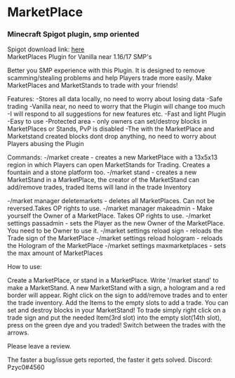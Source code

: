 # MarketPlace
<h3>Minecraft Spigot plugin, smp oriented</h3>
Spigot download link: <a href = https://www.spigotmc.org/resources/marketplaces.94985/> here </a><br>
MarketPlaces Plugin for Vanilla near 1.16/17 SMP's

Better you SMP experience with this Plugin. It is designed to remove scamming/stealing problems and help Players trade more easily. Make MarketPlaces and MarketStands to trade with your friends!


Features:
-Stores all data locally, no need to worry about losing data
-Safe trading
-Vanilla near, no need to worry that the Plugin will change too much
-I will respond to all suggestions for new features etc.
-Fast and light Plugin
-Easy to use
-Protected area - only owners can set/destroy blocks in MarketPlaces or Stands, PvP is disabled
-The with the MarketPlace and Marketstand created blocks dont drop anything, no need to worry about Players abusing the Plugin

Commands:
-/market create - creates a new MarketPlace with a 13x5x13 region in which Players can open MarketStands for Trading. Creates a fountain and a stone platform too.
-/market stand - creates a new MarketStand in a MarketPlace, the creator of the MarketStand can add/remove trades, traded Items will land in the trade Inventory

-/market manager deletemarkets - deletes all MarketPlaces. Can not be reversed.Takes OP rights to use.
-/market manager makeadmin - Make yourself the Owner of a MarketPlace. Takes OP rights to use.
-/market settings passadmin <Player> - sets the Player as the new Owner of the MarketPlace. You need to be Owner to use it.
-/market settings reload sign - reloads the Trade sign of the MarketPlace
-/market settings reload hologram - reloads the Hologram of the MarketPlace
-/market settings maxmarketplaces - sets the max amount of MarketPlaces

How to use:

Create a MarketPlace, or stand in a MarketPlace. Write '/market stand' to make a MarketStand. A new MarketStand with a sign, a hologram and a red border will appear. Right click on the sign to add/remove trades and to enter the trade inventory. Add the Items to the empty slots to add a trade. You can set and destroy blocks in your MarketStand!
To trade simply right click on a trade sign and put the needed Item(3rd slot) into the empty slot(14th slot), press on the green dye and you traded! Switch between the trades with the arrows.

Please leave a review.

The faster a bug/issue gets reported, the faster it gets solved.
Discord:
Pzyc0#4560 
